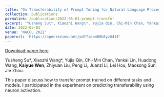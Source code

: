 ```yaml
---
title: "On Transferability of Prompt Tuning for Natural Language Processing"
collection: publications
permalink: /publication/2022-05-01-prompt-transfer
excerpt: 'Yusheng Su\*, Xiaozhi Wang\*, Yujia Qin, Chi-Min Chan, Yankai Lin, Huadong Wang, **Kaiyue Wen**, Zhiyuan Liu, Peng Li, Juanzi Li, Lei Hou, Maosong Sun, Jie Zhou. '
date: 2022-05-01
venue: 'NACCL 2022'
paperurl: 'https://openreview.net/pdf?id=m80bEyzG4iE'
---
```


<a href='https://openreview.net/pdf?id=m80bEyzG4iE'>Download paper here</a>

Yusheng Su*, Xiaozhi Wang*, Yujia Qin, Chi-Min Chan, Yankai Lin, Huadong Wang, **Kaiyue Wen**, Zhiyuan Liu, Peng Li, Juanzi Li, Lei Hou, Maosong Sun, Jie Zhou. 

This paper discuss how to transfer prompt trained on different tasks and models. I participated in the experiment on predicting transferability using neuron activation.